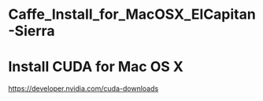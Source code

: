 # Caffe_Install_for_MacOSX_ElCapitan-Sierra

# Install CUDA for Mac OS X

https://developer.nvidia.com/cuda-downloads
